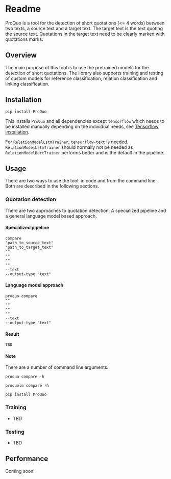 # Readme
ProQuo is a tool for the detection of short quotations (<= 4 words) between two texts, a source text and a target text.
The target text is the text quoting the source text. Quotations in the target text need to be clearly marked with
quotations marks.

## Overview
The main purpose of this tool is to use the pretrained models for the detection of short quotations.
The library also supports training and testing of custom models for reference classification, relation classification
and linking classification.

## Installation
~~~
pip install ProQuo
~~~

This installs `ProQuo` and all dependencies except `tensorflow` which needs to be installed manually depending on
the individual needs, see [Tensorflow installation](https://www.tensorflow.org/install).

For `RelationModelLstmTrainer`, `tensorflow-text` is needed. `RelationModelLstmTrainer` should normally not be needed as
`RelationModelBertTrainer` performs better and is the default in the pipeline.

## Usage
There are two ways to use the tool: in code and from the command line. Both are described in the following sections.

### Quotation detection
There are two approaches to quotation detection: A specialized pipeline and a general language model based approach.

#### Specialized pipeline
~~~
compare
"path_to_source_text"
"path_to_target_text"
""
""
""
""
--text
--output-type "text"
~~~

#### Language model approach

~~~
proquo compare
""
""
""
""
--text
--output-type "text"
~~~

#### Result
~~~
TBD
~~~


#### Note
There are a number of command line arguments.

~~~
proquo compare -h
~~~

~~~
proquolm compare -h
~~~

~~~
pip install ProQuo
~~~

### Training
 - TBD

### Testing
 - TBD

## Performance
Coming soon!